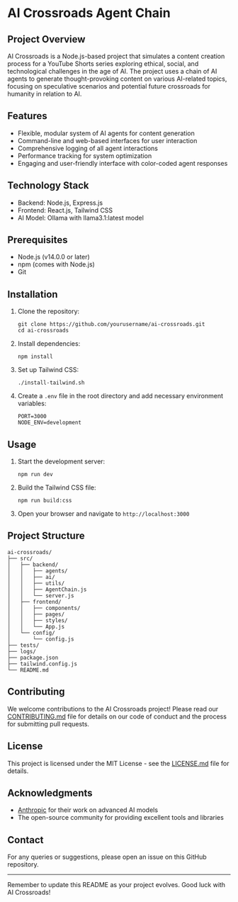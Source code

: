 # AI Crossroads Agent Chain

## Project Overview

AI Crossroads is a Node.js-based project that simulates a content creation process for a YouTube Shorts series exploring ethical, social, and technological challenges in the age of AI. The project uses a chain of AI agents to generate thought-provoking content on various AI-related topics, focusing on speculative scenarios and potential future crossroads for humanity in relation to AI.

## Features

- Flexible, modular system of AI agents for content generation
- Command-line and web-based interfaces for user interaction
- Comprehensive logging of all agent interactions
- Performance tracking for system optimization
- Engaging and user-friendly interface with color-coded agent responses

## Technology Stack

- Backend: Node.js, Express.js
- Frontend: React.js, Tailwind CSS
- AI Model: Ollama with llama3.1:latest model

## Prerequisites

- Node.js (v14.0.0 or later)
- npm (comes with Node.js)
- Git

## Installation

1. Clone the repository:
   ```
   git clone https://github.com/yourusername/ai-crossroads.git
   cd ai-crossroads
   ```

2. Install dependencies:
   ```
   npm install
   ```

3. Set up Tailwind CSS:
   ```
   ./install-tailwind.sh
   ```

4. Create a `.env` file in the root directory and add necessary environment variables:
   ```
   PORT=3000
   NODE_ENV=development
   ```

## Usage

1. Start the development server:
   ```
   npm run dev
   ```

2. Build the Tailwind CSS file:
   ```
   npm run build:css
   ```

3. Open your browser and navigate to `http://localhost:3000`

## Project Structure

```
ai-crossroads/
├── src/
│   ├── backend/
│   │   ├── agents/
│   │   ├── ai/
│   │   ├── utils/
│   │   ├── AgentChain.js
│   │   └── server.js
│   ├── frontend/
│   │   ├── components/
│   │   ├── pages/
│   │   ├── styles/
│   │   └── App.js
│   └── config/
│       └── config.js
├── tests/
├── logs/
├── package.json
├── tailwind.config.js
└── README.md
```

## Contributing

We welcome contributions to the AI Crossroads project! Please read our [CONTRIBUTING.md](CONTRIBUTING.md) file for details on our code of conduct and the process for submitting pull requests.

## License

This project is licensed under the MIT License - see the [LICENSE.md](LICENSE.md) file for details.

## Acknowledgments

- [Anthropic](https://www.anthropic.com) for their work on advanced AI models
- The open-source community for providing excellent tools and libraries

## Contact

For any queries or suggestions, please open an issue on this GitHub repository.

---

Remember to update this README as your project evolves. Good luck with AI Crossroads!